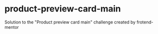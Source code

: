 # product-preview-card-main
Solution to the "Product preview card main" challenge created by frotend-mentor
